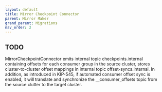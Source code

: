 ```yaml
---
layout: default
title: Mirror Checkpoint Connector
parent: Mirror Maker
grand_parent: Migrations
nav_order: 2
---
```


## TODO

MirrorCheckpointConnector emits internal topic checkpoints.internal containing offsets for each consumer group in the source cluster, stores cluster-to-cluster offset mappings in internal topic offset-syncs.internal. In addition, as introduced in KIP-545, if automated consumer offset sync is enabled, it will translate and synchronize the __consumer_offsets topic from the source clutter to the target cluster.